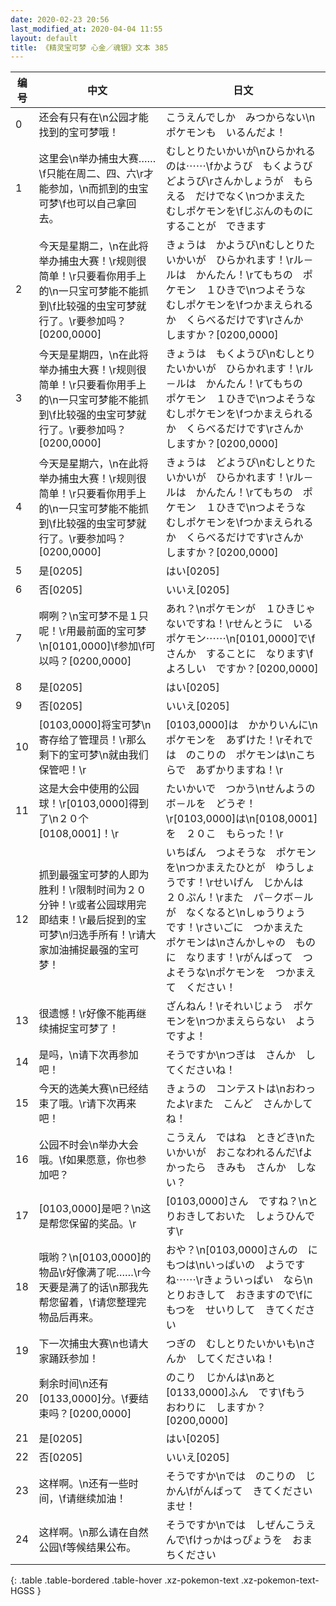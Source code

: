 ```yaml
---
date: 2020-02-23 20:56
last_modified_at: 2020-04-04 11:55
layout: default
title: 《精灵宝可梦 心金／魂银》文本 385
---
```

| 编号 | 中文 | 日文 |
| ---- | ---- | ---- |
| 0 | 还会有只有在\n公园才能找到的宝可梦哦！ | こうえんでしか　みつからない\nポケモンも　いるんだよ！ |
| 1 | 这里会\n举办捕虫大赛……\f只能在周二、四、六\r才能参加，\n而抓到的虫宝可梦\f也可以自己拿回去。 | むしとりたいかいが\nひらかれるのは⋯⋯\fかようび　もくようび　どようび\rさんかしょうが　もらえる　だけでなく\nつかまえた　むしポケモンを\fじぶんのものに　することが　できます |
| 2 | 今天是星期二，\n在此将举办捕虫大赛！\r规则很简单！\r只要看你用手上的\n一只宝可梦能不能抓到\f比较强的虫宝可梦就行了。\r要参加吗？[0200,0000] | きょうは　かようび\nむしとりたいかいが　ひらかれます！\rル－ルは　かんたん！\rてもちの　ポケモン　１ひきで\nつよそうな　むしポケモンを\fつかまえられるか　くらべるだけです\rさんか　しますか？[0200,0000] |
| 3 | 今天是星期四，\n在此将举办捕虫大赛！\r规则很简单！\r只要看你用手上的\n一只宝可梦能不能抓到\f比较强的虫宝可梦就行了。\r要参加吗？[0200,0000] | きょうは　もくようび\nむしとりたいかいが　ひらかれます！\rル－ルは　かんたん！\rてもちの　ポケモン　１ひきで\nつよそうな　むしポケモンを\fつかまえられるか　くらべるだけです\rさんか　しますか？[0200,0000] |
| 4 | 今天是星期六，\n在此将举办捕虫大赛！\r规则很简单！\r只要看你用手上的\n一只宝可梦能不能抓到\f比较强的虫宝可梦就行了。\r要参加吗？[0200,0000] | きょうは　どようび\nむしとりたいかいが　ひらかれます！\rル－ルは　かんたん！\rてもちの　ポケモン　１ひきで\nつよそうな　むしポケモンを\fつかまえられるか　くらべるだけです\rさんか　しますか？[0200,0000] |
| 5 | 是[0205] | はい[0205] |
| 6 | 否[0205] | いいえ[0205] |
| 7 | 啊咧？\n宝可梦不是１只呢！\r用最前面的宝可梦\n[0101,0000]\f参加\f可以吗？[0200,0000] | あれ？\nポケモンが　１ひきじゃ　ないですね！\rせんとうに　いる　ポケモン⋯⋯\n[0101,0000]で\fさんか　することに　なります\fよろしい　ですか？[0200,0000] |
| 8 | 是[0205] | はい[0205] |
| 9 | 否[0205] | いいえ[0205] |
| 10 | [0103,0000]将宝可梦\n寄存给了管理员！\r那么剩下的宝可梦\n就由我们保管吧！\r | [0103,0000]は　かかりいんに\nポケモンを　あずけた！\rそれでは　のこりの　ポケモンは\nこちらで　あずかりますね！\r |
| 11 | 这是大会中使用的公园球！\r[0103,0000]得到了\n２０个[0108,0001]！\r | たいかいで　つかう\nせんようの　ボ－ルを　どうぞ！\r[0103,0000]は\n[0108,0001]を　２０こ　もらった！\r |
| 12 | 抓到最强宝可梦的人即为胜利！\r限制时间为２０分钟！\r或者公园球用完即结束！\r最后捉到的宝可梦\n归选手所有！\r请大家加油捕捉最强的宝可梦！ | いちばん　つよそうな　ポケモンを\nつかまえたひとが　ゆうしょうです！\rせいげん　じかんは　２０ぷん！\rまた　パ－クボ－ルが　なくなると\nしゅうりょう　です！\rさいごに　つかまえた　ポケモンは\nさんかしゃの　ものに　なります！\rがんばって　つよそうな\nポケモンを　つかまえて　ください！ |
| 13 | 很遗憾！\r好像不能再继续捕捉宝可梦了！ | ざんねん！\rそれいじょう　ポケモンを\nつかまえららない　ようですよ！ |
| 14 | 是吗，\n请下次再参加吧！ | そうですか\nつぎは　さんか　してくださいね！ |
| 15 | 今天的选美大赛\n已经结束了哦。\r请下次再来吧！ | きょうの　コンテストは\nおわったよ\rまた　こんど　さんかしてね！ |
| 16 | 公园不时会\n举办大会哦。\f如果愿意，你也参加吧？ | こうえん　ではね　ときどき\nたいかいが　おこなわれるんだ\fよかったら　きみも　さんか　しない？ |
| 17 | [0103,0000]是吧？\n这是帮您保留的奖品。\r | [0103,0000]さん　ですね？\nとりおきしておいた　しょうひんです\r |
| 18 | 哦哟？\n[0103,0000]的物品\r好像满了呢……\r今天要是满了的话\n那我先帮您留着，\f请您整理完物品后再来。 | おや？\n[0103,0000]さんの　にもつは\nいっぱいの　ようですね⋯⋯\rきょういっぱい　なら\nとりおきして　おきますので\fにもつを　せいりして　きてください |
| 19 | 下一次捕虫大赛\n也请大家踊跃参加！ | つぎの　むしとりたいかいも\nさんか　してくださいね！ |
| 20 | 剩余时间\n还有[0133,0000]分。\f要结束吗？[0200,0000] | のこり　じかんは\nあと　[0133,0000]ふん　です\fもう　おわりに　しますか？[0200,0000] |
| 21 | 是[0205] | はい[0205] |
| 22 | 否[0205] | いいえ[0205] |
| 23 | 这样啊。\n还有一些时间，\f请继续加油！ | そうですか\nでは　のこりの　じかん\fがんばって　きてくださいませ！ |
| 24 | 这样啊。\n那么请在自然公园\f等候结果公布。 | そうですか\nでは　しぜんこうえんで\fけっかはっぴょうを　おまちください |
{: .table .table-bordered .table-hover .xz-pokemon-text .xz-pokemon-text-HGSS }